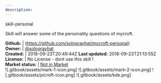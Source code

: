 ```yaml
---
description: 
---
```

skill-personal

Skill will answer some of the personality questions of mycroft.

**Github:** | (https://github.com/solograyhat/mycroft-personal)  
**Owner:** | [@solograyhat](https://github.com/solograyhat)  
**Created:** | 2018-09-23T20:49:44Z  **Last updated:** 2018-09-23T21:13:55Z  
**License:** | No License - dont use this skill !  
**Market status:** | [Not in Market](https://market.mycroft.ai/skill/)  
 ![.gitbook/assets/mark-1-icon.png]  ![.gitbook/assets/mark-2-icon.png]  ![.gitbook/assets/picroft-icon.png]  ![.gitbook/assets/kde.png]  
